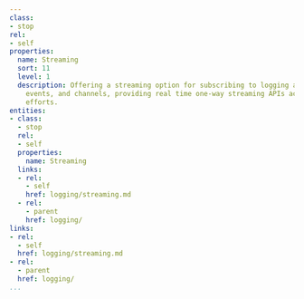 ```yaml
---
class:
- stop
rel:
- self
properties:
  name: Streaming
  sort: 11
  level: 1
  description: Offering a streaming option for subscribing to logging activities,
    events, and channels, providing real time one-way streaming APIs across logging
    efforts.
entities:
- class:
  - stop
  rel:
  - self
  properties:
    name: Streaming
  links:
  - rel:
    - self
    href: logging/streaming.md
  - rel:
    - parent
    href: logging/
links:
- rel:
  - self
  href: logging/streaming.md
- rel:
  - parent
  href: logging/
...
```

